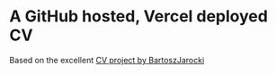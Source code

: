 # A GitHub hosted, Vercel deployed CV
Based on the excellent [CV project by BartoszJarocki](https://github.com/BartoszJarocki/cv/)
